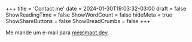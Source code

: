 +++
title = 'Contact me'
date = 2024-01-30T19:03:32-03:00
draft = false
ShowReadingTime = false
ShowWordCount = false
hideMeta = true
ShowShareButtons = false
ShowBreadCrumbs = false
+++

Me mande um e-mail para [me@maot.dev](mailto:me@maot.dev).
